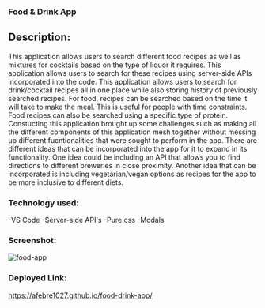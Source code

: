 ### Food & Drink App

## Description: 

This application allows users to search different food  recipes as well as mixtures for cocktails based on the type of liquor it requires. This application allows users to search for these recipes using server-side APIs incorporated into the code. This application allows users to search for drink/cocktail recipes all in one place while also storing history of previously searched recipes. For food, recipes can be searched based on the time it will take to make the meal. This is useful for people with time constraints. Food recipes can also be searched using a specific type of protein. Constucting this application brought up some challenges such as making all the different components of this application mesh together without messing up different fucntionalities that were sought to perform in the app. There are different ideas that can be incorporated into the app for it to expand in its functionality. One idea could be including an API that allows you to find directions to different breweries in close proximity. Another idea that can be incorporated is including vegetarian/vegan options as recipes for the app to be more inclusive to different diets. 

### Technology used:

-VS Code
-Server-side API's
-Pure.css
-Modals

### Screenshot:
![food-app](https://user-images.githubusercontent.com/45181939/145735851-ab2feaca-7ed3-4f45-83c9-a866a3b78bce.png)


### Deployed Link:
https://afebre1027.github.io/food-drink-app/

